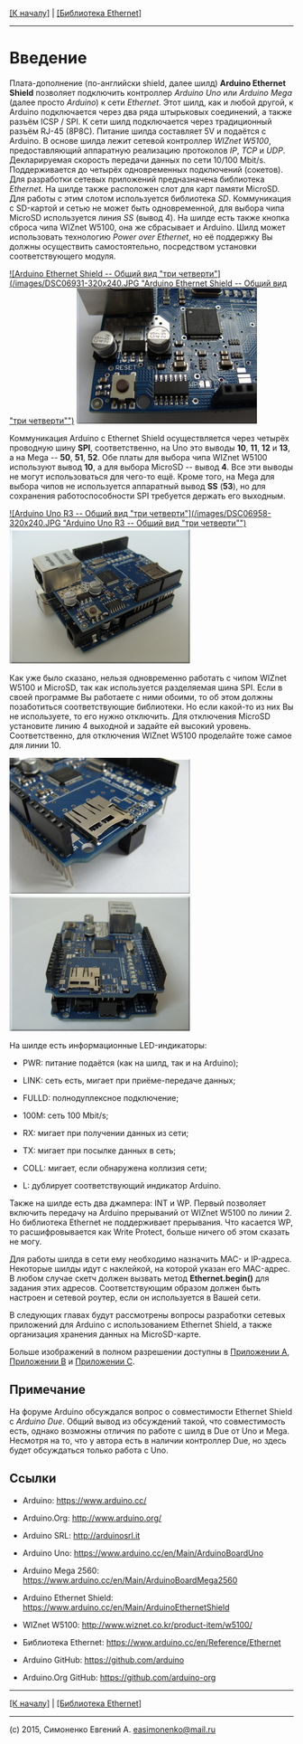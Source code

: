 [\[К началу\]](/readme.markdown) | [\[Библиотека Ethernet\]](/ethernet-library.markdown)

---

# Введение

Плата-дополнение (по-английски shield, далее шилд) __Arduino Ethernet Shield__
позволяет подключить контроллер _Arduino Uno_ или _Arduino Mega_ (далее просто
_Arduino_) к сети _Ethernet_. Этот шилд, как и любой другой, к Arduino
подключается через два ряда штырьковых соединений, а также разъём ICSP / SPI.
К сети шилд подключается через традиционный разъём RJ-45 (8P8C). Питание шилда
составляет 5V и подаётся с Arduino. В основе шилда лежит сетевой контроллер
_WIZnet W5100_, предоставляющий аппаратную реализацию протоколов _IP_, _TCP_ и
_UDP_. Декларируемая скорость передачи данных по сети 10/100 Mbit/s.
Поддерживается до четырёх одновременных подключений (сокетов). Для разработки
сетевых приложений предназначена библиотека _Ethernet_. На шилде также
расположен слот для карт памяти MicroSD. Для работы с этим слотом используется
библиотека _SD_. Коммуникация с SD-картой и сетью не может быть одновременной,
для выбора чипа MicroSD используется линия _SS_ (вывод 4). На шилде есть также
кнопка сброса чипа WIZnet W5100, она же сбрасывает и Arduino. Шилд может
использовать технологию _Power over Ethernet_, но её поддержку Вы должны
осуществить самостоятельно, посредством установки соответствующего модуля.

[![Arduino Ethernet Shield -- Общий вид "три четверти"](/images/DSC06931-320x240.JPG "Arduino Ethernet Shield -- Общий вид "три четверти"")](/images/DSC06931-800x600.JPG)
[![Arduino Ethernet Shield -- Кнопка сброса](/images/DSC06941-320x240.JPG "Arduino Ethernet Shield -- Кнопка сброса")](/images/DSC06941-800x600.JPG)

Коммуникация Arduino с Ethernet Shield осуществляется через четырёх проводную
шину **SPI**, соответственно, на Uno это выводы **10**, **11**, **12** и **13**,
а на Mega -- **50**, **51**, **52**. Обе платы для выбора чипа WIZnet W5100
используют вывод **10**, а для выбора MicroSD -- вывод **4**. Все эти выводы
не могут использоваться для чего-то ещё. Кроме того, на Mega для выбора чипов
не используется аппаратный вывод **SS** (**53**), но для сохранения
работоспособности SPI требуется держать его выходным.

[![Arduino Uno R3 -- Общий вид "три четверти"](/images/DSC06958-320x240.JPG "Arduino Uno R3 -- Общий вид "три четверти"")](/images/DSC06958-800x600.JPG)
[![Arduino Ethernet Shield надетый на Arduino Uno R3](/images/DSC06967-320x240.JPG "Arduino Ethernet Shield надетый на Arduino Uno R3")](/images/DSC06967-800x600.JPG)

Как уже было сказано, нельзя одновременно работать с чипом WIZnet W5100 и
MicroSD, так как используется разделяемая шина SPI. Если в своей программе Вы
работаете с ними обоими, то об этом должны позаботиться соответствующие 
библиотеки. Но если какой-то из них Вы не используете, то его нужно отключить.
Для отключения MicroSD установите линию 4 выходной и задайте ей высокий уровень.
Соответственно, для отключения WIZnet W5100 проделайте тоже самое для линии 10.

[![Arduino Ethernet Shield -- Слот MicroSD](/images/DSC06942-320x240.JPG "Arduino Ethernet Shield -- Слот MicroSD")](/images/DSC06942-800x600.JPG)
[![Arduino Ethernet Shield с Arduino Uno R3 -- вид со стороны колодки ICSP](/images/DSC06968-320x240.JPG "Arduino Ethernet Shield с Arduino Uno R3 -- вид со стороны колодки ICSP")](/images/DSC06968-800x600.JPG)

На шилде есть информационные LED-индикаторы:

- PWR: питание подаётся (как на шилд, так и на Arduino);

- LINK: сеть есть, мигает при приёме-передаче данных;

- FULLD: полнодуплексное подключение;

- 100M: сеть 100 Mbit/s;

- RX: мигает при получении данных из сети;

- TX: мигает при посылке данных в сеть;

- COLL: мигает, если обнаружена коллизия сети;

- L: дублирует соответствующий индикатор Arduino.

Также на шилде есть два джампера: INT и WP. Первый позволяет включить передачу на Arduino
прерываний от WIZnet W5100 по линии 2. Но библиотека Ethernet не поддерживает
прерывания. Что касается WP, то расшифровывается как Write Protect, больше ничего
об этом сказать не могу.

Для работы шилда в сети ему необходимо назначить MAC- и IP-адреса. Некоторые шилды идут
с наклейкой, на которой указан его MAC-адрес. В любом случае скетч должен вызвать
метод **Ethernet.begin()** для задания этих адресов. Соответствующим образом должен быть
настроен и сетевой роутер, если он используется в Вашей сети.

В следующих главах будут рассмотрены вопросы разработки сетевых приложений для
Arduino с использованием Ethernet Shield, а также организация хранения данных на 
MicroSD-карте.

Больше изображений в полном разрешении доступны в [Приложении A](/appendix-a.markdown),
[Приложении B](/appendix-b.markdown) и [Приложении C](/appendix-c.markdown).

## Примечание

На форуме Arduino обсуждался вопрос о совместимости Ethernet Shield с _Arduino Due_.
Общий вывод из обсуждений такой, что совместимость есть, однако возможны отличия
по работе с шилд в Due от Uno и Mega. Несмотря на то, что у автора есть в наличии
контроллер Due, но здесь будет обсуждаться только работа с Uno.

## Ссылки

- Arduino: <https://www.arduino.cc/>

- Arduino.Org: <http://www.arduino.org/>

- Arduino SRL: <http://arduinosrl.it>

- Arduino Uno: <https://www.arduino.cc/en/Main/ArduinoBoardUno>

- Arduino Mega 2560: <https://www.arduino.cc/en/Main/ArduinoBoardMega2560>

- Arduino Ethernet Shield: <https://www.arduino.cc/en/Main/ArduinoEthernetShield>

- WIZnet W5100: <http://www.wiznet.co.kr/product-item/w5100/>

- Библиотека Ethernet: <https://www.arduino.cc/en/Reference/Ethernet>

- Arduino GitHub: <https://github.com/arduino>

- Arduino.Org GitHub: <https://github.com/arduino-org>

---

[\[К началу\]](/readme.markdown) | [\[Библиотека Ethernet\]](/ethernet-library.markdown)

---

(c) 2015, Симоненко Евгений А. <easimonenko@mail.ru>
